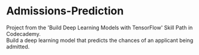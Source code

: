 # Admissions-Prediction
Project from the 'Build Deep Learning Models with TensorFlow' Skill Path in Codecademy.<br/>
Build a deep learning model that predicts the chances of an applicant being admitted.
